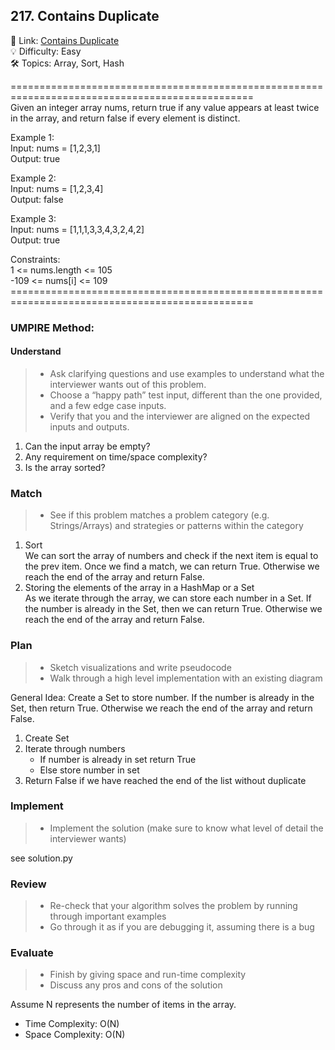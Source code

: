 ## 217. Contains Duplicate
🔗  Link: [Contains Duplicate](https://leetcode.com/problems/contains-duplicate/description/)<br>
💡 Difficulty: Easy<br>
🛠️ Topics: Array, Sort, Hash<br>

================================================================================================<br>
Given an integer array nums, return true if any value appears at least twice in the array, and return false if every element is distinct.

Example 1:<br>
Input: nums = [1,2,3,1]<br>
Output: true<br>

Example 2:<br>
Input: nums = [1,2,3,4]<br>
Output: false<br>

Example 3:<br>
Input: nums = [1,1,1,3,3,4,3,2,4,2]<br>
Output: true<br>

Constraints:<br>
1 <= nums.length <= 105<br>
-109 <= nums[i] <= 109<br> 
================================================================================================<br>
### UMPIRE Method:
#### Understand

> - Ask clarifying questions and use examples to understand what the interviewer wants out of this problem.
> - Choose a “happy path” test input, different than the one provided, and a few edge case inputs. 
> - Verify that you and the interviewer are aligned on the expected inputs and outputs.
1. Can the input array be empty?
2. Any requirement on time/space complexity?
3. Is the array sorted?

### Match
> - See if this problem matches a problem category (e.g. Strings/Arrays) and strategies or patterns within the category


1. Sort <br>
We can sort the array of numbers and check if the next item is equal to the prev item. Once we find a match, we can return True. Otherwise we reach the end of the array and return False.
2. Storing the elements of the array in a HashMap or a Set<br>
As we iterate through the array, we can store each number in a Set. If the number is already in the Set, then we can return True. Otherwise we reach the end of the array and return False.

### Plan
> - Sketch visualizations and write pseudocode
> - Walk through a high level implementation with an existing diagram

General Idea: Create a Set to store number. If the number is already in the Set, then return True. Otherwise we reach the end of the array and return False.

1) Create Set
2) Iterate through numbers
    - If number is already in set return True
    - Else store number in set
3) Return False if we have reached the end of the list without duplicate


### Implement
> - Implement the solution (make sure to know what level of detail the interviewer wants)

see solution.py

### Review
> - Re-check that your algorithm solves the problem by running through important examples
> - Go through it as if you are debugging it, assuming there is a bug
### Evaluate
> - Finish by giving space and run-time complexity
> - Discuss any pros and cons of the solution

Assume N represents the number of items in the array.


- Time Complexity: O(N)
- Space Complexity: O(N)
